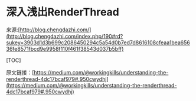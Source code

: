 # 深入浅出RenderThread

来源:[http://blog.chengdazhi.com/](http://blog.chengdazhi.com/index.php/190#rd?sukey=3903d1d3b699c2086450294c5a54d0b7ed7d8616108cfeaa1bea65636fe8571fbcd9e9958f110f461f38543d037b5bff)

[TOC]

原文链接：[https://medium.com/@workingkills/understanding-the-renderthread-4dc17bcaf979#.950cwydhj](https://medium.com/@workingkills/understanding-the-renderthread-4dc17bcaf979#.950cwydhj)

